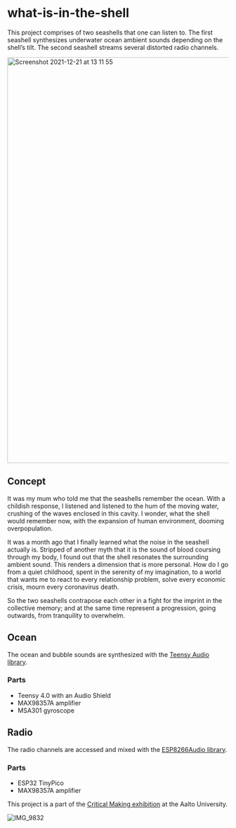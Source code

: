 # what-is-in-the-shell

This project comprises of two seashells that one can listen to. The first seashell synthesizes underwater ocean ambient sounds depending on the shell’s tilt. The second seashell streams several distorted radio channels.

<img width="923" alt="Screenshot 2021-12-21 at 13 11 55" src="https://user-images.githubusercontent.com/49707233/146928029-d822585e-8061-4afc-a4a8-f575b1f17b48.png">

## Concept

It was my mum who told me that the seashells remember the ocean. With a childish response, I listened and listened to the hum of the moving water, crushing of the waves enclosed in this cavity. I wonder, what the shell would remember now, with the expansion of human environment, dooming overpopulation.

It was a month ago that I finally learned what the noise in the seashell actually is. Stripped of another myth that it is the sound of blood coursing through my body, I found out that the shell resonates the surrounding ambient sound. This renders a  dimension that is more personal. How do I go from a quiet childhood, spent in the serenity of my imagination, to a world that wants me to react to every relationship problem, solve every economic crisis, mourn every coronavirus death.

So the two seashells contrapose each other in a fight for the imprint in the collective memory; and at the same time represent a progression, going outwards, from tranquility to overwhelm. 

## Ocean

The ocean and bubble sounds are synthesized with the [Teensy Audio library](https://www.pjrc.com/teensy/td_libs_Audio.html).

### Parts
- Teensy 4.0 with an Audio Shield
- MAX98357A amplifier
- MSA301 gyroscope

## Radio

The radio channels are accessed and mixed with the [ESP8266Audio library](https://github.com/earlephilhower/ESP8266Audio).

### Parts

- ESP32 TinyPico
- MAX98357A amplifier

This project is a part of the [Critical Making exhibition](criticalmaking.xyz) at the Aalto University. 

![IMG_9832](https://user-images.githubusercontent.com/49707233/146928386-3001f6ea-2443-4326-8406-a0fd933ebd12.JPG)


